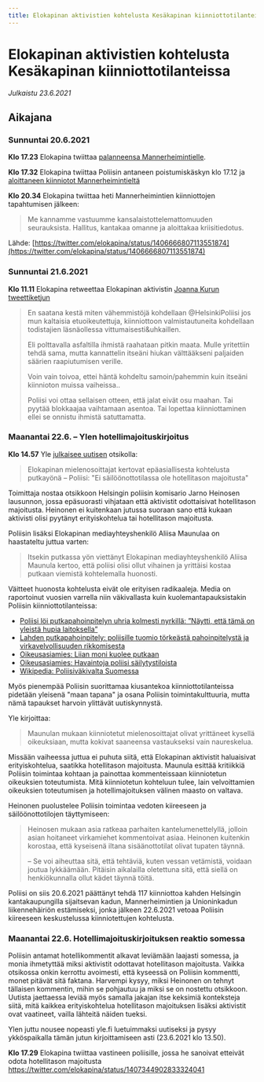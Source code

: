 ```yaml
---
title: Elokapinan aktivistien kohtelusta Kesäkapinan kiinniottotilanteissa
---
```


# Elokapinan aktivistien kohtelusta Kesäkapinan kiinniottotilanteissa

*Julkaistu 23.6.2021*

## Aikajana

### Sunnuntai 20.6.2021

**Klo 17.23** Elokapina twiittaa [palanneensa Mannerheimintielle](https://twitter.com/elokapina/status/1406618840302329857).

**Klo 17.32** Elokapina twiittaa Poliisin antaneen poistumiskäskyn klo 17.12 ja [aloittaneen kiinniotot Mannerheimintieltä](https://twitter.com/elokapina/status/1406620948137140232)

**Klo 20.34** Elokapina twiittaa heti Mannerheimintien kiinniottojen tapahtumisen jälkeen:

> Me kannamme vastuumme kansalaistottelemattomuuden seurauksista. Hallitus, kantakaa omanne ja aloittakaa kriisitiedotus.

Lähde: [https://twitter.com/elokapina/status/1406666807113551874](https://twitter.com/elokapina/status/1406666807113551874)

### Sunnuntai 21.6.2021

**Klo 11.11** Elokapina retweettaa Elokapinan aktivistin [Joanna Kurun tweettiketjun](https://twitter.com/KuruJoanna/status/1406887434567159818)

> En saatana kestä miten vähemmistöjä kohdellaan @HelsinkiPoliisi jos mun kaltaisia etuoikeutettuja, kiinniottoon valmistautuneita kohdellaan todistajien läsnäollessa vittumaisesti&uhkaillen.
>
> Eli polttavalla asfaltilla ihmistä raahataan pitkin maata. Mulle yritettiin tehdä sama, mutta kannattelin itseäni hiukan välttääkseni paljaiden säärien raapiutumisen verille.
>
> Voin vain toivoa, ettei häntä kohdeltu samoin/pahemmin kuin itseäni kiinnioton muissa vaiheissa..
>
> Poliisi voi ottaa sellaisen otteen, että jalat eivät osu maahan. Tai pyytää blokkaajaa vaihtamaan asentoa. Tai lopettaa kiinniottaminen ellei se onnistu ihmistä satuttamatta.

### Maanantai 22.6. – Ylen hotellimajoituskirjoitus

**Klo 14.57** Yle [julkaisee uutisen](https://yle.fi/uutiset/3-11993328) otsikolla:

> Elokapinan mielenosoittajat kertovat epäasiallisesta kohtelusta putkayönä – Poliisi: "Ei säilöönottotilassa ole hotellitason majoitusta"

Toimittaja nostaa otsikkoon Helsingin poliisin komisario Jarno Heinosen lausunnon, jossa epäsuorasti vihjataan että aktivistit odottaisivat hotellitason majoitusta. Heinonen ei kuitenkaan jutussa suoraan sano että kukaan aktivisti olisi pyytänyt erityiskohtelua tai hotellitason majoitusta.

Poliisin lisäksi Elokapinan mediayhteyshenkilö Aliisa Maunulaa on haastateltu juttua varten:

> Itsekin putkassa yön viettänyt Elokapinan mediayhteyshenkilö Aliisa Maunula kertoo, että poliisi olisi ollut vihainen ja yrittäisi kostaa putkaan viemistä kohtelemalla huonosti.

Väitteet huonosta kohtelusta eivät ole erityisen radikaaleja. Media on raportoinut vuosien varrella niin väkivallasta kuin kuolemantapauksistakin Poliisin kiinniottotilanteissa:

* [Poliisi löi putkapahoinpitelyn uhria kolmesti nyrkillä: ”Näytti, että tämä on yleistä hupia laitoksella”](https://www.iltalehti.fi/kotimaa/a/8911380c-79a8-44f3-8cdd-911c215b8942)
* [Lahden putkapahoinpitely: poliisille tuomio törkeästä pahoinpitelystä ja virkavelvollisuuden rikkomisesta](https://yle.fi/uutiset/3-11526056)
* [Oikeusasiamies: Liian moni kuolee putkaan](https://yle.fi/uutiset/3-10912738)
* [Oikeusasiamies: Havaintoja poliisi säilytystiloista](https://www.oikeusasiamies.fi/documents/20184/44493/Etelapaa%2C+Havaintoja+poliisin+sailytystiloista.pdf)
* [Wikipedia: Poliisiväkivalta Suomessa](https://fi.wikipedia.org/wiki/Poliisiv%C3%A4kivalta#Suomessa)

Myös pienempää Poliisin suorittamaa kiusantekoa kiinniottotilanteissa pidetään yleisenä "maan tapana" ja osana Poliisin toimintakulttuuria, mutta nämä tapaukset harvoin ylittävät uutiskynnystä.

Yle kirjoittaa:

> Maunulan mukaan kiinniotetut mielenosoittajat olivat yrittäneet kysellä oikeuksiaan, mutta kokivat saaneensa vastaukseksi vain naureskelua.

Missään vaiheessa juttua ei puhuta siitä, että Elokapinan aktivistit haluaisivat erityiskohtelua, saatikka hotellitason majoitusta. Maunula esittää kritiikkiä Poliisin toimintaa kohtaan ja painottaa kommenteissaan kiinniotetun oikeuksien toteutumista. Mitä kiinniotetun kohteluun tulee, lain velvoittamien oikeuksien toteutumisen ja hotellimajoituksen välinen maasto on valtava.

Heinonen puolustelee Poliisin toimintaa vedoten kiireeseen ja säilöönottotilojen täyttymiseen:

> Heinosen mukaan asia ratkeaa parhaiten kantelumenettelyllä, jolloin asian hoitaneet virkamiehet kommentoivat asiaa. Heinonen kuitenkin korostaa, että kyseisenä iltana sisäänottotilat olivat tupaten täynnä.
>
> – Se voi aiheuttaa sitä, että tehtäviä, kuten vessan vetämistä, voidaan joutua lykkäämään. Pitäisin aikalailla oletettuna sitä, että siellä on henkiökunnalla ollut kädet täynnä töitä.

Poliisi on siis 20.6.2021 päättänyt tehdä 117 kiinniottoa kahden Helsingin kantakaupungilla sijaitsevan kadun, Mannerheimintien ja Unioninkadun liikennehäiriön estämiseksi, jonka jälkeen 22.6.2021 vetoaa Poliisin kiireeseen keskustelussa kiinniotettujen kohtelusta.

### Maanantai 22.6. Hotellimajoituskirjoituksen reaktio somessa

Poliisin antamat hotellikommentit alkavat leviämään laajasti somessa, ja monia ihmetyttää miksi aktivistit odottavat hotellitason majoitusta. Vaikka otsikossa onkin kerrottu avoimesti, että kyseessä on Poliisin kommentti, monet pitävät sitä faktana. Harvempi kysyy, miksi Heinonen on tehnyt tällaisen kommentin, mihin se pohjautuu ja miksi se on nostettu otsikkoon. Uutista jaettaessa leviää myös samalla jakajan itse keksimiä konteksteja siitä, mitä kaikkea erityiskohtelua hotellitason majoituksen lisäksi aktivistit ovat vaatineet, vailla lähteitä näiden tueksi.

Ylen juttu nousee nopeasti yle.fi luetuimmaksi uutiseksi ja pysyy ykköspaikalla tämän jutun kirjoittamiseen asti (23.6.2021 klo 13.50).

**Klo 17.29** Elokapina twiittaa vastineen poliisille, jossa he sanoivat etteivät odota hotellitason majoitusta https://twitter.com/elokapina/status/1407344902833324041